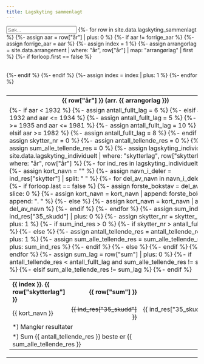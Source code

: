 ```yaml
---
title: Lagskyting sammenlagt
---
```


<script src="assets/js/search.js"></script> 

<table id="search_tbl" style="border: 0;">
  <input type="text" id="search_input" onkeyup="searchTable()" placeholder="Søk...">
{%- for row in site.data.lagskyting_sammenlagt %}
  {%- assign aar = row["år"] | plus: 0 %}
  {%- if aar != forrige_aar %}
    {%- assign forrige_aar = aar %}
    {%- assign index = 1 %}
    {%- assign arrangorlag = site.data.arrangement | where: "år", row["år"] | map: "arrangørlag" | first %}
    {%- if forloop.first == false %}
        </tr>
      </table>
    </td>
  </tr>
    {%- endif %}
  <tr class="search_row">
    <td style="border: 0; padding-left: 0; padding-right: 0;">
      <table>
        <tr>
          <td colspan="3" style="font-weight: bold; text-align: center;">{{ row["år"] }} (arr. {{ arrangorlag }})</td>
        </tr>
        <tr>
  {%- endif %}
          <td style="vertical-align: top; width: 33.33%;">
            <table style="border: 0;">
              <tr>
                <td style="border: 0; font-weight: bold;">{{ index }}. {{ row["skytterlag"] }}</td>
                <td style="border: 0; font-weight: bold; text-align: right;">{{ row["sum"] }}</td>
              </tr>
  {%- if aar < 1932 %}
    {%- assign antall_fullt_lag = 6 %}
  {%- elsif aar >= 1932 and aar <= 1934 %}
    {%- assign antall_fullt_lag = 5 %}
  {%- elsif aar >= 1935 and aar <= 1981 %}
    {%- assign antall_fullt_lag = 10 %}
  {%- elsif aar >= 1982 %}
    {%- assign antall_fullt_lag = 8 %}
  {%- endif %}
  {%- assign skytter_nr = 0 %}
  {%- assign antall_tellende_res = 0 %}
  {%- assign sum_alle_tellende_res = 0 %}
  {%- assign lagskyting_individuelt = site.data.lagskyting_individuelt | where: "skytterlag", row["skytterlag"] | where: "år", row["år"] %}
  {%- for ind_res in lagskyting_individuelt %}
    {%- assign kort_navn = "" %}
    {%- assign navn_i_deler = ind_res["skytter"] | split: " " %}
    {%- for del_av_navn in navn_i_deler %}
      {%- if forloop.last == false %}
        {%- assign forste_bokstav = del_av_navn | slice: 0 %}
        {%- assign kort_navn = kort_navn | append: forste_bokstav | append: ". " %}
      {%- else %}
        {%- assign kort_navn = kort_navn | append: del_av_navn %}
      {%- endif %}
    {%- endfor %}
              <tr>
                <td style="border: 0;">{{ kort_navn }}</td>
    {%- assign sum_ind_res = ind_res["35_skudd"] | plus: 0 %}
    {%- assign skytter_nr = skytter_nr | plus: 1 %}
    {%- if sum_ind_res > 0 %}
      {%- if skytter_nr > antall_fullt_lag %}
                <td style="border: 0; text-align: right; text-decoration: line-through; text-decoration-thickness: 1px;">{{ ind_res["35_skudd"] }}</td>
      {%- else %}
                <td style="border: 0; text-align: right;">{{ ind_res["35_skudd"] }}</td>
        {%- assign antall_tellende_res = antall_tellende_res | plus: 1 %}
        {%- assign sum_alle_tellende_res = sum_alle_tellende_res | plus: sum_ind_res %}
      {%- endif %}
    {%- else %}
                <td style="border: 0; text-align: right;">-</td>
    {%- endif %}
              </tr>
  {%- endfor %}
  {%- assign sum_lag = row["sum"] | plus: 0 %}
  {%- if antall_tellende_res < antall_fullt_lag and sum_alle_tellende_res != sum_lag %}
              <tr>
                <td class="data_issue" style="border: 0;" colspan="2">*) Mangler resultater</td>
              </tr>
  {%- elsif sum_alle_tellende_res != sum_lag %}
              <tr>
                <td class="data_issue" style="border: 0;" colspan="2">*) Sum {{ antall_tellende_res }} beste er {{ sum_alle_tellende_res }}</td>
              </tr>
  {%- endif %}
            </table>
          </td>
  {%- assign index = index | plus: 1 %}
{%- endfor %}
  </tr>
  <caption id="search_caption"></caption>
</table>
